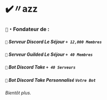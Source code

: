 # ✔️〃azz

### `👑`・**Fondateur de :**
##### `📌` Serveur Discord Le Séjour `+ 12,000 Membres`
##### `📌` Serveur Guilded Le Séjour `+ 40 Membres`
##### `📌` Bot Discord Take `+ 40 Serveurs`
##### `📌` Bot Discord Take Personnalisé `Votre Bot`

###### Bientôt plus.

